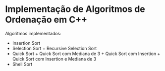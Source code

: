 # Implementação de Algoritmos de Ordenação em C++

Algoritmos implementados:

- Insertion Sort
- Selection Sort + Recursive Selection Sort
- Quick Sort + Quick Sort com Mediana de 3 + Quick Sort com Insertion + Quick Sort com Insertion e Mediana de 3
- Shell Sort
